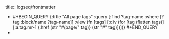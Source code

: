 title:: logseq/frontmatter

- #+BEGIN_QUERY
  {:title "All page tags"
  :query [:find ?tag-name
          :where
          [?tag :block/name ?tag-name]]
  :view (fn [tags]
        [:div
         (for [tag (flatten tags)]
           [:a.tag.mr-1 {:href (str "#/page/" tag)}
            (str "#" tag)])])}
  #+END_QUERY
-